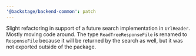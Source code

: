 ```yaml
---
'@backstage/backend-common': patch
---
```


Slight refactoring in support of a future search implementation in `UrlReader`. Mostly moving code around. The type `ReadTreeResponseFile` is renamed to `ResponseFile` because it will be returned by the search as well, but it was not exported outside of the package.
